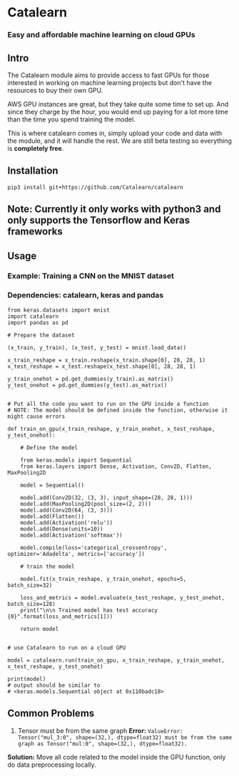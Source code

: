 # Catalearn

### Easy and affordable machine learning on cloud GPUs

## Intro

The Catalearn module aims to provide access to fast GPUs for those interested in working on machine learning projects but don't have the resources to buy their own GPU. 

AWS GPU instances are great, but they take quite some time to set up. And since they charge by the hour, you would end up paying for a lot more time than the time you spend training the model.

This is where catalearn comes in, simply upload your code and data with the module, and it will handle the rest. We are still beta testing so everything is __completely free__.

## Installation
`pip3 install git+https://github.com/Catalearn/catalearn`

## Note: Currently it only works with python3 and only supports the Tensorflow and Keras frameworks

## Usage
### Example: Training a CNN on the MNIST dataset
### Dependencies: __catalearn__, __keras__ and __pandas__
```
from keras.datasets import mnist
import catalearn
import pandas as pd

# Prepare the dataset

(x_train, y_train), (x_test, y_test) = mnist.load_data()

x_train_reshape = x_train.reshape(x_train.shape[0], 28, 28, 1)
x_test_reshape = x_test.reshape(x_test.shape[0], 28, 28, 1)

y_train_onehot = pd.get_dummies(y_train).as_matrix()
y_test_onehot = pd.get_dummies(y_test).as_matrix()


# Put all the code you want to run on the GPU inside a function
# NOTE: The model should be defined inside the function, otherwise it might cause errors

def train_on_gpu(x_train_reshape, y_train_onehot, x_test_reshape, y_test_onehot):

    # Define the model

    from keras.models import Sequential
    from keras.layers import Dense, Activation, Conv2D, Flatten, MaxPooling2D

    model = Sequential()

    model.add(Conv2D(32, (3, 3), input_shape=(28, 28, 1)))
    model.add(MaxPooling2D(pool_size=(2, 2)))
    model.add(Conv2D(64, (3, 3)))
    model.add(Flatten())
    model.add(Activation('relu'))
    model.add(Dense(units=10))
    model.add(Activation('softmax'))

    model.compile(loss='categorical_crossentropy', optimizer='Adadelta', metrics=['accuracy'])

    # train the model

    model.fit(x_train_reshape, y_train_onehot, epochs=5, batch_size=32)

    loss_and_metrics = model.evaluate(x_test_reshape, y_test_onehot, batch_size=128)
    print("\n\n Trained model has test accuracy {0}".format(loss_and_metrics[1]))

    return model


# use Catalearn to run on a cloud GPU

model = catalearn.run(train_on_gpu, x_train_reshape, y_train_onehot, x_test_reshape, y_test_onehot)

print(model)
# output should be similar to 
# <keras.models.Sequential object at 0x110badc18>
```

## __Common Problems__

1. Tensor must be from the same graph
__Error:__ `ValueError: Tensor("mul_3:0", shape=(32,), dtype=float32) must be from the same graph as Tensor("mul:0", shape=(32,), dtype=float32).`

__Solution:__ Move all code related to the model inside the GPU function, only do data preprocessing locally.
